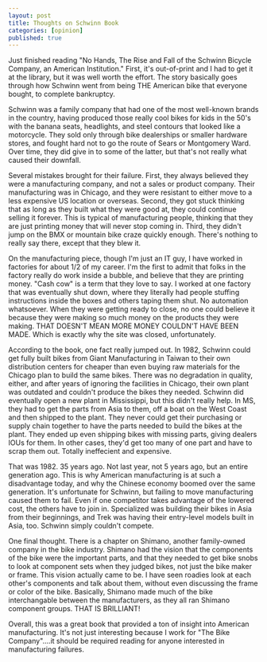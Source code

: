 ```yaml
---
layout: post
title: Thoughts on Schwinn Book
categories: [opinion]
published: true
---
```

Just finished reading "No Hands, The Rise and Fall of the Schwinn Bicycle Company, an American Institution."  First, it's out-of-print and I had to get it at the library, but it was well worth the effort.   The story basically goes through how Schwinn went from being THE American bike that everyone bought, to complete bankruptcy.   

Schwinn was a family company that had one of the most well-known brands in the country, having produced those really cool bikes for kids in the 50's with the banana seats, headlights, and steel contours that looked like a motorcycle.  They sold only through bike dealerships or smaller hardware stores, and fought hard not to go the route of Sears or Montgomery Ward.   Over time, they did give in to some of the latter, but that's not really what caused their downfall.

Several mistakes brought for their failure.  First, they always believed they were a manufacturing company, and not a sales or product company.  Their manufacturing was in Chicago, and they were resistant to either move to a less expensive US location or overseas.  Second, they got stuck thinking that as long as they built what they were good at, they could continue selling it forever.  This is typical of manufacturing people, thinking that they are just printing money that will never stop coming in.   Third, they didn't jump on the BMX or mountain bike craze quickly enough.   There's nothing to really say there, except that they blew it.

On the manufacturing piece, though I'm just an IT guy, I have worked in factories for about 1/2 of my career.  I'm the first to admit that folks in the factory really do work inside a bubble, and believe that they are printing money.  "Cash cow" is a term that they love to say.   I worked at one factory that was eventually shut down, where they literally had people stuffing instructions inside the boxes and others taping them shut.  No automation whatsoever.   When they were getting ready to close, no one could believe it because they were making so much money on the products they were making.  THAT DOESN'T MEAN MORE MONEY COULDN'T HAVE BEEN MADE.   Which is exactly why the site was closed, unfortunately.

According to the book, one fact really jumped out.  In 1982, Schwinn could get fully built bikes from Giant Manufacturing in Taiwan to their own distribution centers for cheaper than even buying raw materials for the Chicago plan to build the same bikes.  There was no degradation in quality, either, and after years of ignoring the facilities in Chicago, their own plant was outdated and couldn't produce the bikes they needed.  Schwinn did eventually open a new plant in Mississippi, but this didn't really help.   In MS, they had to get the parts from Asia to them, off a boat on the West Coast and then shipped to the plant.   They never could get their purchasing or supply chain together to have the parts needed to build the bikes at the plant.   They ended up even shipping bikes with missing parts, giving dealers IOUs for them.   In other cases, they'd get too many of one part and have to scrap them out.   Totally ineffecient and expensive.  

That was 1982.   35 years ago.   Not last year, not 5 years ago, but an entire generation ago.   This is why American manufacturing is at such a disadvantage today, and why the Chinese economy boomed over the same generation.  It's unfortunate for Schwinn, but failing to move manufacturing caused them to fail.   Even if one competitor takes advantage of the lowered cost, the others have to join in.  Specialized was building their bikes in Asia from their beginnings, and Trek was having their entry-level models built in Asia, too.   Schwinn simply couldn't compete.

One final thought.   There is a chapter on Shimano, another family-owned company in the bike industry.  Shimano had the vision that the components of the bike were the important parts, and that they needed to get bike snobs to look at component sets when they judged bikes, not just the bike maker or frame.  This vision actually came to be.   I have seen roadies look at each other's components and talk about them, without even discussing the frame or color of the bike.  Basically, Shimano made much of the bike interchangable between the manufacturers, as they all ran Shimano component groups.  THAT IS BRILLIANT!  

Overall, this was a great book that provided a ton of insight into American manufacturing.  It's not just interesting because I work for "The Bike Company"....it should be required reading for anyone interested in manufacturing failures.